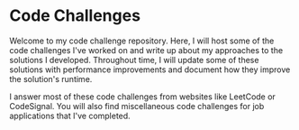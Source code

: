 # Code Challenges

Welcome to my code challenge repository.  Here, I will host some of the code challenges I've worked on and write up about my approaches to the solutions I developed.  Throughout time, I will update some of these solutions with performance improvements and document how they improve the solution's runtime.

I answer most of these code challenges from websites like LeetCode or CodeSignal.  You will also find miscellaneous code challenges for job applications that I've completed.
